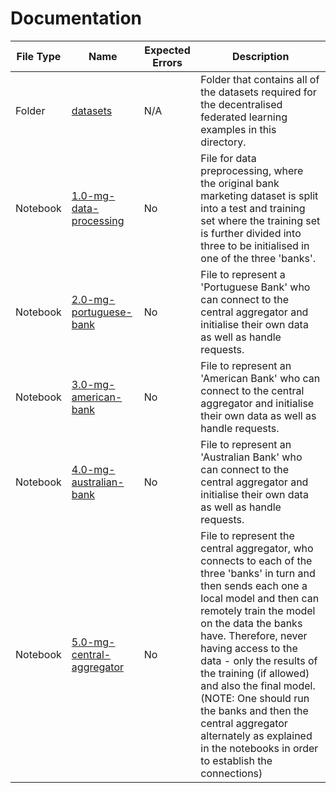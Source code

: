 # Documentation
| File Type | Name                                                                                                                                                                                                                                                                              | Expected Errors | Description                                                                                                                                                                                                                                                                                                                                                                                                                                                               |
|-----------|-----------------------------------------------------------------------------------------------------------------------------------------------------------------------------------------------------------------------------------------------------------------------------------|-----------------|---------------------------------------------------------------------------------------------------------------------------------------------------------------------------------------------------------------------------------------------------------------------------------------------------------------------------------------------------------------------------------------------------------------------------------------------------------------------------|
| Folder    | [datasets](https://dev.azure.com/exatetechnology/data-science/_git/ds_exploration_pysyft?path=%2Fnotebooks%2Fbank%20marketing%20data%20privacy%2Fduet%20federated%20learning%2Fduet%20DCFL%20(multi%20party)%2Fdatasets&version=GBmaster)                                         | N/A             | Folder that contains all of the datasets required for the decentralised federated learning examples in this directory.                                                                                                                                                                                                                                                                                                                                                    |
| Notebook  | [1.0-mg-data-processing](https://dev.azure.com/exatetechnology/data-science/_git/ds_exploration_pysyft?path=%2Fnotebooks%2Fbank%20marketing%20data%20privacy%2Fduet%20federated%20learning%2Fduet%20DCFL%20(multi%20party)%2F1.0-mg-data-processing.ipynb&version=GBmaster)       | No              | File for data preprocessing, where the original bank marketing dataset is split into a test and training set where the training set is further divided into three to be initialised in one of the three 'banks'.                                                                                                                                                                                                                                                          |
| Notebook  | [2.0-mg-portuguese-bank](https://dev.azure.com/exatetechnology/data-science/_git/ds_exploration_pysyft?path=%2Fnotebooks%2Fbank%20marketing%20data%20privacy%2Fduet%20federated%20learning%2Fduet%20DCFL%20(multi%20party)%2F2.0-mg-portuguese-bank.ipynb&version=GBmaster)       | No              | File to represent a 'Portuguese Bank' who can connect to the central aggregator and initialise their own data as well as handle requests.                                                                                                                                                                                                                                                                                                                                 |
| Notebook  | [3.0-mg-american-bank](https://dev.azure.com/exatetechnology/data-science/_git/ds_exploration_pysyft?path=%2Fnotebooks%2Fbank%20marketing%20data%20privacy%2Fduet%20federated%20learning%2Fduet%20DCFL%20(multi%20party)%2F3.0-mg-american-bank.ipynb&version=GBmaster)           | No              | File to represent an 'American Bank' who can connect to the central aggregator and initialise their own data as well as handle requests.                                                                                                                                                                                                                                                                                                                                  |
| Notebook  | [4.0-mg-australian-bank](https://dev.azure.com/exatetechnology/data-science/_git/ds_exploration_pysyft?path=%2Fnotebooks%2Fbank%20marketing%20data%20privacy%2Fduet%20federated%20learning%2Fduet%20DCFL%20(multi%20party)%2F4.0-mg-australian-bank.ipynb&version=GBmaster)       | No              | File to represent an 'Australian Bank' who can connect to the central aggregator and initialise their own data as well as handle requests.                                                                                                                                                                                                                                                                                                                                |
| Notebook  | [5.0-mg-central-aggregator](https://dev.azure.com/exatetechnology/data-science/_git/ds_exploration_pysyft?path=%2Fnotebooks%2Fbank%20marketing%20data%20privacy%2Fduet%20federated%20learning%2Fduet%20DCFL%20(multi%20party)%2F5.0-mg-central-aggregator.ipynb&version=GBmaster) | No              | File to represent the central aggregator, who connects to each of the three 'banks' in turn and then sends each one a local model and then can remotely train the model on the data the banks have. Therefore, never having access to the data - only the results of the training (if allowed) and also the final model. (NOTE: One should run the banks and then the central aggregator alternately as explained in the notebooks in order to establish the connections) |